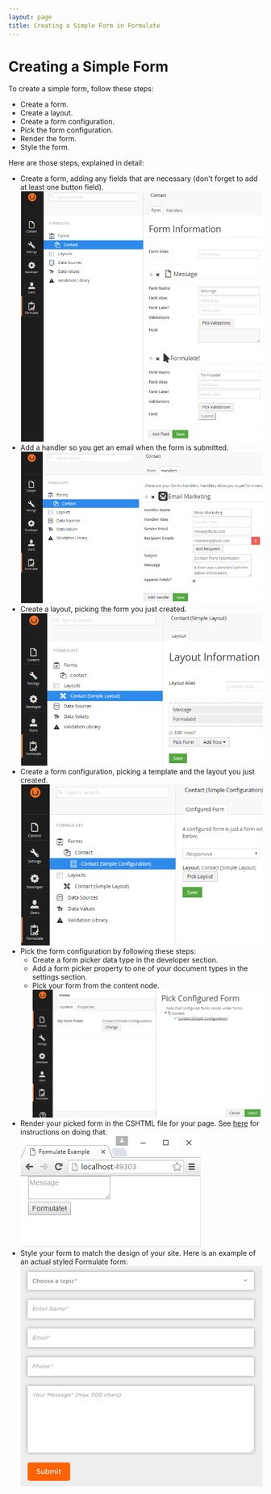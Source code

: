 ```yaml
---
layout: page
title: Creating a Simple Form in Formulate
---
```


# Creating a Simple Form
To create a simple form, follow these steps:

* Create a form.
* Create a layout.
* Create a form configuration.
* Pick the form configuration.
* Render the form.
* Style the form.

Here are those steps, explained in detail:

* Create a form, adding any fields that are necessary (don't forget to add at least one button field).  
![Create Formulate Form](/images/simple-form/form.png)
* Add a handler so you get an email when the form is submitted.  
![Add Formulate Handler](/images/simple-form/handlers.png)
* Create a layout, picking the form you just created.  
![Create Formulate Layout](/images/simple-form/layout.png)
* Create a form configuration, picking a template and the layout you just created.  
![Create Formulate Form Configuration](/images/simple-form/config.png)
* Pick the form configuration by following these steps:
  * Create a form picker data type in the developer section.
  * Add a form picker property to one of your document types in the settings section.
  * Pick your form from the content node.  
![Pick Formulate Form](/images/simple-form/picker.png)
* Render your picked form in the CSHTML file for your page. See [here](/render-form) for instructions on doing that.  
![Rendered Formulate Form](/images/simple-form/done.png)
* Style your form to match the design of your site. Here is an example of an actual styled Formulate form:  
![Styled FOrmulate Form](/images/simple-form/styled.png)